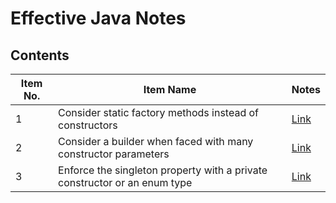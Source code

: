 # Effective Java Notes

## Contents

| Item No. | Item Name | Notes |
|----------|-----------|------|
| 1        |   Consider static factory methods instead of constructors         |   [Link](./Chapter-2-Creating-and-Destroying-Objects/Item-01.md)   |
| 2        |   Consider a builder when faced with many constructor parameters       |   [Link](./Chapter-2-Creating-and-Destroying-Objects/Item-02.md)   |
| 3        |   Enforce the singleton property with a private constructor or an enum type        |   [Link](./Chapter-2-Creating-and-Destroying-Objects/Item-03.md)   |
